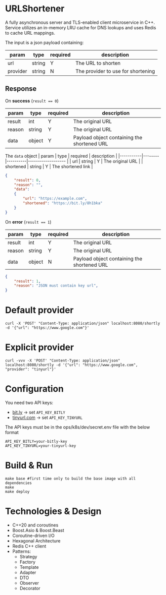 # URLShortener
A fully asynchronous server and TLS-enabled client microservice in C++.
Service utilizes an in-memory LRU cache for DNS lookups and uses Redis to cache URL mappings.

The input is a json payload containing:

| param    | type   | required | description                        |
|----------|--------|----------|------------------------------------|
| url      | string | Y        | The URL to shorten                 |
| provider | string | N        | The provider to use for shortening |

## Response

On **success** (`result == 0`)

| param     | type   | required | description                                 |
|-----------|--------|----------|---------------------------------------------|
| result    | int    | Y        | The original URL                            |
| reason    | string | Y        | The original URL                            |
| data      | object | Y        | Payload object containing the shortened URL |

The `data` object
| param     | type   | required | description        |
|-----------|--------|----------|------------------- |
| url       | string | Y        | The original URL   |
| shortened | string | Y        | The shortened link |

```json
{
    "result": 0,
    "reason": "",
    "data":
    {
        "url": "https://example.com",
        "shortened": "https://bit.ly/8h1bka"
    }
}
```

On **error** (`result == 1`)

| param     | type   | required | description                                 |
|-----------|--------|----------|---------------------------------------------|
| result    | int    | Y        | The original URL                            |
| reason    | string | Y        | The original URL                            |
| data      | object | N        | Payload object containing the shortened URL |

```json
{
    "result": 1,
    "reason": "JSON must contain key url",
}
```

# Default provider
```
curl -X 'POST' "Content-Type: application/json" localhost:8080/shortly -d '{"url": "https://www.google.com"}'
```
# Explicit provider
```
curl -vvv -X 'POST' "Content-Type: application/json" localhost:8080/shortly -d '{"url": "https://www.google.com", "provider": "tinyurl"}'
```

# Configuration
You need two API keys:
- [bit.ly](https://dev.bitly.com/)           -> set `API_KEY_BITLY`
- [tinyurl.com](https://tinyurl.com/app/dev) -> set `API_KEY_TINYURL`

The API keys must be in the ops/k8s/dev/secret.env file with the below format
```
API_KEY_BITLY=your-bitly-key
API_KEY_TINYURL=your-tinyurl-key
```

# Build & Run
```
make base #first time only to build the base image with all dependencies
make
make deploy
```

# Technologies & Design
* C++20 and coroutines
* Boost.Asio & Boost.Beast
* Coroutine-driven I/O
* Hexagonal Architecture
* Redis C++ client
* Patterns:
    * Strategy
    * Factory
    * Template
    * Adapter
    * DTO
    * Observer
    * Decorator
